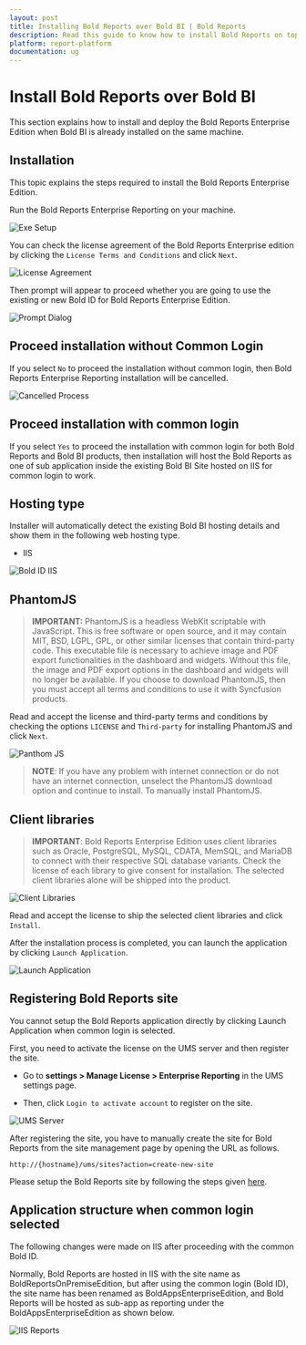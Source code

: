 ```yaml
---
layout: post
title: Installing Bold Reports over Bold BI | Bold Reports
description: Read this guide to know how to install Bold Reports on top when Bold BI installed already in that report server.
platform: report-platform
documentation: ug
---
```


# Install Bold Reports over Bold BI

This section explains how to install and deploy the Bold Reports Enterprise Edition when Bold BI is already installed on the same machine.

## Installation

This topic explains the steps required to install the Bold Reports Enterprise Edition.

Run the Bold Reports Enterprise Reporting on your machine.

![Exe Setup](/static/assets/on-premise/images/installation/bold-reports-over-bold-bi/exe-setup.png)

You can check the license agreement of the Bold Reports Enterprise edition by clicking the `License Terms and Conditions` and click `Next`.

![License Agreement](/static/assets/on-premise/images/installation/bold-reports-over-bold-bi/license-agreement.png)

Then prompt will appear to proceed whether you are going to use the existing or new Bold ID for Bold Reports Enterprise Edition.

![Prompt Dialog](/static/assets/on-premise/images/installation/bold-reports-over-bold-bi/prompt-dialog.png)

## Proceed installation without Common Login

If you select `No` to proceed the installation without common login, then Bold Reports Enterprise Reporting installation will be cancelled.

![Cancelled Process](/static/assets/on-premise/images/installation/bold-reports-over-bold-bi/cancelled-process.png)

## Proceed installation with common login

If you select `Yes` to proceed the installation with common login for both Bold Reports and Bold BI products, then installation will host the Bold Reports as one of sub application inside the existing Bold BI Site hosted on IIS for common login to work.

## Hosting type

Installer will automatically detect the existing Bold BI hosting details and show them in the following web hosting type.

* IIS

![Bold ID IIS](/static/assets/on-premise/images/installation/bold-reports-over-bold-bi/boldid-iis.png)

## PhantomJS

> **IMPORTANT:** PhantomJS is a headless WebKit scriptable with JavaScript. This is free software or open source, and it may contain MIT, BSD, LGPL, GPL, or other similar licenses that contain third-party code. This executable file is necessary to achieve image and PDF export functionalities in the dashboard and widgets. Without this file, the image and PDF export options in the dashboard and widgets will no longer be available. If you choose to download PhantomJS, then you must accept all terms and conditions to use it with Syncfusion products.

Read and accept the license and third-party terms and conditions by checking the options `LICENSE` and `Third-party` for installing PhantomJS and click `Next`.

![Panthom JS](/static/assets/on-premise/images/installation/bold-reports-over-bold-bi/panthomjs.png)

> **NOTE**: If you have any problem with internet connection or do not have an internet connection, unselect the PhantomJS download option and continue to install. To manually install PhantomJS.

## Client libraries

> **IMPORTANT**: Bold Reports Enterprise Edition uses client libraries such as Oracle, PostgreSQL, MySQL, CDATA, MemSQL, and MariaDB to connect with their respective SQL database variants. Check the license of each library to give consent for installation. The selected client libraries alone will be shipped into the product.

![Client Libraries](/static/assets/on-premise/images/installation/bold-reports-over-bold-bi/client-libraries.png)

Read and accept the license to ship the selected client libraries and click `Install`.

After the installation process is completed, you can launch the application by clicking `Launch Application`.

![Launch Application](/static/assets/on-premise/images/installation/bold-reports-over-bold-bi/launch-application.png)

## Registering Bold Reports site

You cannot setup the Bold Reports application directly by clicking Launch Application when common login is selected. 

First, you need to activate the license on the UMS server and then register the site.

* Go to **settings > Manage License > Enterprise Reporting** in the UMS settings page.

* Then, click `Login to activate account` to register on the site.

![UMS Server](/static/assets/on-premise/images/installation/bold-reports-over-bold-bi/ums-server.png)

After registering the site, you have to manually create the site for Bold Reports from the site management page by opening the URL as follows.

`http://{hostname}/ums/sites?action=create-new-site`

Please setup the Bold Reports site by following the steps given [here](./../../../manage-tenants/create-site/).

## Application structure when common login selected

The following changes were made on IIS after proceeding with the common Bold ID.

Normally, Bold Reports are hosted in IIS with the site name as BoldReportsOnPremiseEdition, but after using the common login (Bold ID), the site name has been renamed as BoldAppsEnterpriseEdition, and Bold Reports will be hosted as sub-app as reporting under the BoldAppsEnterpriseEdition as shown below.

![IIS Reports](/static/assets/on-premise/images/installation/bold-reports-over-bold-bi/iis-reports.png)